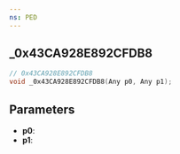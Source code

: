 ```yaml
---
ns: PED
---
```

## _0x43CA928E892CFDB8

```c
// 0x43CA928E892CFDB8
void _0x43CA928E892CFDB8(Any p0, Any p1);
```

## Parameters
* **p0**:
* **p1**:
